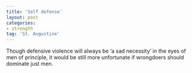 ```yaml
---
title: 'Self defense'
layout: post
categories:
- strength
tag: 'St. Augustine'
---
```


Though defensive violence will always be ‘a sad necessity’ in the eyes of men of principle, it would be still more unfortunate if wrongdoers should dominate just men.